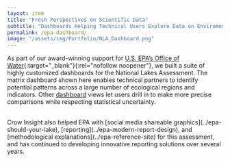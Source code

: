 ```yaml
---
layout: item
title: "Fresh Perspectives on Scientific Data"
subtitle: "Dashboards Helping Technical Users Explore Data on Enviromental Conditions"
permalink: /epa-dashboard/
image: "/assets/img/Portfolio/NLA_Dashboard.png"
---
```

As part of our award-winning support for [U.S. EPA’s Office of Water](https://www.epa.gov/aboutepa/about-office-water){:target="_blank"}{:rel="nofollow noopener"}, we built a suite of highly customized dashboards for the National Lakes Assessment. The matrix dashboard shown here enables technical partners to identify potential patterns across a large number of ecological regions and indicators. Other [dashboard](https://nationallakesassessment.epa.gov/) views let users drill in to make more precise comparisons while respecting statistical uncertainty.  

</br>
Crow Insight also helped EPA with [social media shareable graphics](../epa-should-your-lake), [reporting](../epa-modern-report-design), and [methodological explanations](../epa-reference-site) for this assessment, and has continued to developing innovative reporting solutions over several years.
